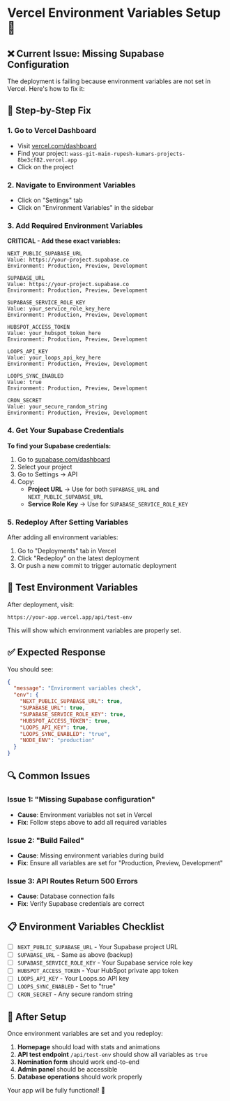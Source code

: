 # Vercel Environment Variables Setup 🔧

## ❌ Current Issue: Missing Supabase Configuration

The deployment is failing because environment variables are not set in Vercel. Here's how to fix it:

## 🚀 Step-by-Step Fix

### 1. Go to Vercel Dashboard
- Visit [vercel.com/dashboard](https://vercel.com/dashboard)
- Find your project: `wass-git-main-rupesh-kumars-projects-8be3cf82.vercel.app`
- Click on the project

### 2. Navigate to Environment Variables
- Click on "Settings" tab
- Click on "Environment Variables" in the sidebar

### 3. Add Required Environment Variables

**CRITICAL - Add these exact variables:**

```
NEXT_PUBLIC_SUPABASE_URL
Value: https://your-project.supabase.co
Environment: Production, Preview, Development
```

```
SUPABASE_URL  
Value: https://your-project.supabase.co
Environment: Production, Preview, Development
```

```
SUPABASE_SERVICE_ROLE_KEY
Value: your_service_role_key_here
Environment: Production, Preview, Development
```

```
HUBSPOT_ACCESS_TOKEN
Value: your_hubspot_token_here
Environment: Production, Preview, Development
```

```
LOOPS_API_KEY
Value: your_loops_api_key_here
Environment: Production, Preview, Development
```

```
LOOPS_SYNC_ENABLED
Value: true
Environment: Production, Preview, Development
```

```
CRON_SECRET
Value: your_secure_random_string
Environment: Production, Preview, Development
```

### 4. Get Your Supabase Credentials

**To find your Supabase credentials:**

1. Go to [supabase.com/dashboard](https://supabase.com/dashboard)
2. Select your project
3. Go to Settings → API
4. Copy:
   - **Project URL** → Use for both `SUPABASE_URL` and `NEXT_PUBLIC_SUPABASE_URL`
   - **Service Role Key** → Use for `SUPABASE_SERVICE_ROLE_KEY`

### 5. Redeploy After Setting Variables

After adding all environment variables:
1. Go to "Deployments" tab in Vercel
2. Click "Redeploy" on the latest deployment
3. Or push a new commit to trigger automatic deployment

## 🧪 Test Environment Variables

After deployment, visit:
```
https://your-app.vercel.app/api/test-env
```

This will show which environment variables are properly set.

## ✅ Expected Response

You should see:
```json
{
  "message": "Environment variables check",
  "env": {
    "NEXT_PUBLIC_SUPABASE_URL": true,
    "SUPABASE_URL": true,
    "SUPABASE_SERVICE_ROLE_KEY": true,
    "HUBSPOT_ACCESS_TOKEN": true,
    "LOOPS_API_KEY": true,
    "LOOPS_SYNC_ENABLED": "true",
    "NODE_ENV": "production"
  }
}
```

## 🔍 Common Issues

### Issue 1: "Missing Supabase configuration"
- **Cause**: Environment variables not set in Vercel
- **Fix**: Follow steps above to add all required variables

### Issue 2: "Build Failed"
- **Cause**: Missing environment variables during build
- **Fix**: Ensure all variables are set for "Production, Preview, Development"

### Issue 3: API Routes Return 500 Errors
- **Cause**: Database connection fails
- **Fix**: Verify Supabase credentials are correct

## 📋 Environment Variables Checklist

- [ ] `NEXT_PUBLIC_SUPABASE_URL` - Your Supabase project URL
- [ ] `SUPABASE_URL` - Same as above (backup)
- [ ] `SUPABASE_SERVICE_ROLE_KEY` - Your Supabase service role key
- [ ] `HUBSPOT_ACCESS_TOKEN` - Your HubSpot private app token
- [ ] `LOOPS_API_KEY` - Your Loops.so API key
- [ ] `LOOPS_SYNC_ENABLED` - Set to "true"
- [ ] `CRON_SECRET` - Any secure random string

## 🎯 After Setup

Once environment variables are set and you redeploy:

1. **Homepage** should load with stats and animations
2. **API test endpoint** `/api/test-env` should show all variables as `true`
3. **Nomination form** should work end-to-end
4. **Admin panel** should be accessible
5. **Database operations** should work properly

Your app will be fully functional! 🚀
